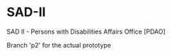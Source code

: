 # SAD-II
SAD II - Persons with Disabilities Affairs Office [PDAO]

Branch 'p2' for the actual prototype
